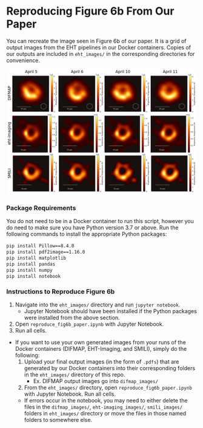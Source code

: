 # Reproducing Figure 6b From Our Paper

You can recreate the image seen in Figure 6b of our paper. It is a grid of output images from the EHT pipelines in our Docker containers. Copies of our outputs are included in `eht_images/` in the corresponding directories for convenience.

![Expected Image Grid](https://github.com/TauferLab/Reproducibility_EHT/blob/main/data_validation/expected_outputs/final_comparison.png)


### Package Requirements
You do not need to be in a Docker container to run this script, however you do need to make sure you have Python version 3.7 or above. Run the following commands to install the appropriate Python packages:
```
pip install Pillow==8.4.0
pip install pdf2image==1.16.0
pip install matplotlib
pip install pandas
pip install numpy
pip install notebook

```


### Instructions to Reproduce Figure 6b
1. Navigate into the `eht_images/` directory and run `jupyter notebook`.
   * Jupyter Notebook should have been installed if the Python packages were installed from the above section.
2. Open `reproduce_fig6b_paper.ipynb` with Jupyter Notebook.
3. Run all cells. 
* If you want to use your own generated images from your runs of the Docker containers (DIFMAP, EHT-Imaging, and SMILI), simply do the following:
   1. Upload your final output images (in the form of `.pdfs`) that are generated by our Docker containers into their corresponding folders in the `eht_images/` directory of this repo. 
      * Ex. DIFMAP output images go into `difmap_images/`
   2. From the `eht_images/` directory, open `reproduce_fig6b_paper.ipynb` with Jupyter Notebook. Run all cells.
   * If errors occur in the notebook, you may need to either delete the files in the `difmap_images/`, `eht-imaging_images/`, `smili_images/` folders in `eht_images/` directory or move the files in those named folders to somewhere else. 
